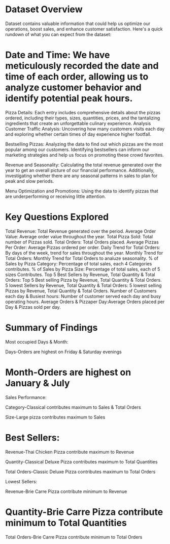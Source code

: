 # Dataset Overview
Dataset contains valuable information that could help us optimize our operations, boost sales, and enhance customer satisfaction. Here's a quick rundown of what you can expect from the dataset:

# Date and Time: We have meticulously recorded the date and time of each order, allowing us to analyze customer behavior and identify potential peak hours.
Pizza Details: Each entry includes comprehensive details about the pizzas ordered, including their types, sizes, quantities, prices, and the tantalizing ingredients that create an unforgettable culinary experience.
Analysis
Customer Traffic Analysis: Uncovering how many customers visits each day and exploring whether certain times of day experience higher footfall.

Bestselling Pizzas: Analyzing the data to find out which pizzas are the most popular among our customers. Identifying bestsellers can inform our marketing strategies and help us focus on promoting these crowd favorites.

Revenue and Seasonality: Calculating the total revenue generated over the year to get an overall picture of our financial performance. Additionally, investigating whether there are any seasonal patterns in sales to plan for peak and slow periods.

Menu Optimization and Promotions: Using the data to identify pizzas that are underperforming or receiving little attention.

# Key Questions Explored
Total Revenue: Total Revenue generated over the period.
Average Order Value: Average order value throughout the year.
Total Pizza Sold: Total number of Pizzas sold.
Total Orders: Total Orders placed.
Average Pizzas Per Order: Average Pizzas ordered per order.
Daily Trend for Total Orders: By days of the week, trend for sales throughout the year.
Monthly Trend for Total Orders: Monthly Trend for Total Orders to analuze seasonality.
% of Sales by Pizza Category: Percentage of total sales, each 4 Categories contributes.
% of Sales by Pizza Size: Percentage of total sales, each of 5 sizes Contributes.
Top 5 Best Sellers by Revenue, Total Quantity & Total Orders: Top 5 Best selling Pizza by Revenue, Total Quantity & Total Orders.
5 lowest Sellers by Revenue, Total Quantity & Total Orders: 5 lowest selling Pizzas by Revenue, Total Quantity & Total Orders.
Number of Customers each day & Busiest hours: Number of customer served each day and busy operating hours.
Average Orders & Pizzaper Day:Average Orders placed per Day & Pizzas sold per day.
# Summary of Findings
Most occupied Days & Month:

Days-Orders are highest on Friday & Saturday evenings

# Month-Orders are highest on January & July

Sales Performance:

Category-Classical contributes maximum to Sales & Total Orders

Size-Large pizza contributes maximum to Sales

# Best Sellers:

Revenue-Thai Chicken Pizza contribute maximum to Revenue

Quantity-Classical Deluxe Pizza contributes maximum to Total Quantities

Total Orders-Classic Deluxe Pizza contributes maximum to Total Orders

Lowest Sellers:

Revenue-Brie Carre Pizza contribute minimum to Revenue

# Quantity-Brie Carre Pizza contribute minimum to Total Quantities

Total Orders-Brie Carre Pizza contribute minimum to Total Orders

